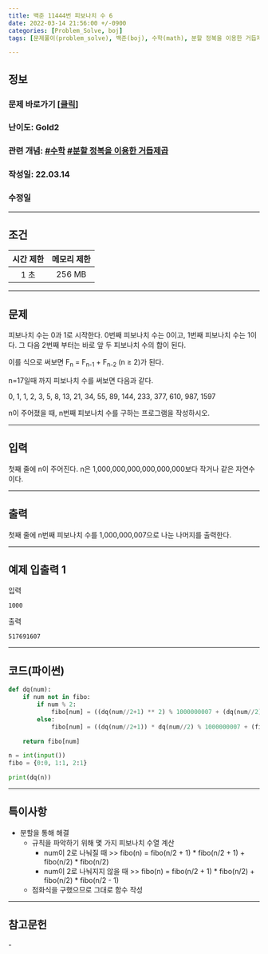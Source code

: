 ```yaml
---
title: 백준 11444번 피보나치 수 6
date: 2022-03-14 21:56:00 +/-0900
categories: [Problem_Solve, boj]
tags: [문제풀이(problem_solve), 백준(boj), 수학(math), 분할 정복을 이용한 거듭제곱(power_using_divide_and_conquer)]

---
```

## 정보
### 문제 바로가기 [[클릭](https://www.acmicpc.net/problem/11444)]
### 난이도: Gold2
### 관련 개념: [#수학](https://www.acmicpc.net/problemset?sort=ac_desc&algo=124) [#분할 정복을 이용한 거듭제곱](https://www.acmicpc.net/problemset?sort=ac_desc&algo=39)
### 작성일: 22.03.14
### 수정일

---
## 조건

시간 제한|메모리 제한
:---:|:---:
1 초|256 MB

---
## 문제
피보나치 수는 0과 1로 시작한다. 0번째 피보나치 수는 0이고, 1번째 피보나치 수는 1이다. 그 다음 2번째 부터는 바로 앞 두 피보나치 수의 합이 된다.

이를 식으로 써보면 F<sub>n</sub> = F<sub>n-1</sub> + F<sub>n-2</sub> (n ≥ 2)가 된다.

n=17일때 까지 피보나치 수를 써보면 다음과 같다.

0, 1, 1, 2, 3, 5, 8, 13, 21, 34, 55, 89, 144, 233, 377, 610, 987, 1597

n이 주어졌을 때, n번째 피보나치 수를 구하는 프로그램을 작성하시오.

---
## 입력
첫째 줄에 n이 주어진다. n은 1,000,000,000,000,000,000보다 작거나 같은 자연수이다.

---
## 출력
첫째 줄에 n번째 피보나치 수를 1,000,000,007으로 나눈 나머지를 출력한다.

---
## 예제 입출력 1
입력
```
1000
```

출력
```
517691607
```

---
## 코드(파이썬)
```python
def dq(num):
    if num not in fibo:
        if num % 2:
            fibo[num] = ((dq(num//2+1) ** 2) % 1000000007 + (dq(num//2) ** 2) % 1000000007) % 1000000007
        else:
            fibo[num] = ((dq(num//2+1)) * dq(num//2) % 1000000007 + (fibo[num//2] * dq(num//2 - 1)) % 1000000007) % 1000000007

    return fibo[num]

n = int(input())
fibo = {0:0, 1:1, 2:1}

print(dq(n))

```

---
## 특이사항
- 분할을 통해 해결
  - 규칙을 파악하기 위해 몇 가지 피보나치 수열 계산
    - num이 2로 나눠질 때 >> fibo(n) = fibo(n/2 + 1) * fibo(n/2 + 1) + fibo(n/2) * fibo(n/2)
    - num이 2로 나눠지지 않을 때 >> fibo(n) = fibo(n/2 + 1) * fibo(n/2) + fibo(n/2) * fibo(n/2 - 1)
  - 점화식을 구했으므로 그대로 함수 작성

---
## 참고문헌
\-
